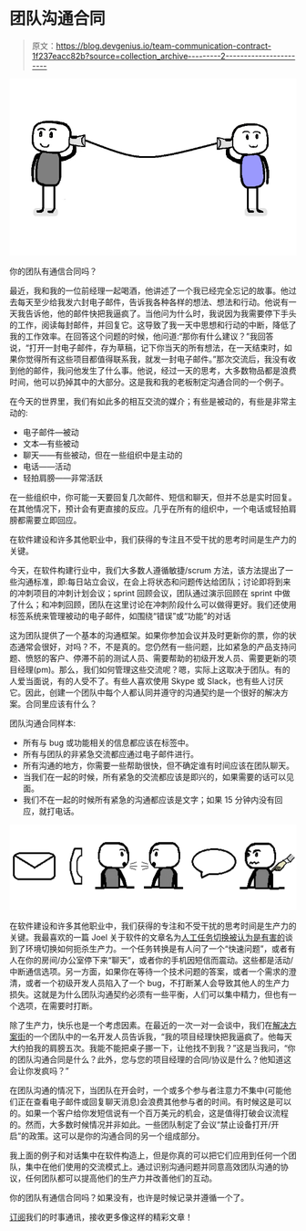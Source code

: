 # 团队沟通合同

> 原文：<https://blog.devgenius.io/team-communication-contract-1f237eacc82b?source=collection_archive---------2----------------------->

![](img/179e25c56badd863b642bfd6b901b7d5.png)

你的团队有通信合同吗？

最近，我和我的一位前经理一起喝酒，他讲述了一个我已经完全忘记的故事。他过去每天至少给我发六封电子邮件，告诉我各种各样的想法、想法和行动。他说有一天我告诉他，他的邮件快把我逼疯了。当他问为什么时，我说因为我需要停下手头的工作，阅读每封邮件，并回复它。这导致了我一天中思想和行动的中断，降低了我的工作效率。在回答这个问题的时候，他问道:“那你有什么建议？”我回答说，“打开一封电子邮件，存为草稿，记下你当天的所有想法，在一天结束时，如果你觉得所有这些项目都值得联系我，就发一封电子邮件。”那次交流后，我没有收到他的邮件，我问他发生了什么事。他说，经过一天的思考，大多数物品都是浪费时间，他可以扔掉其中的大部分。这是我和我的老板制定沟通合同的一个例子。

在今天的世界里，我们有如此多的相互交流的媒介；有些是被动的，有些是非常主动的:

*   电子邮件—被动
*   文本—有些被动
*   聊天——有些被动，但在一些组织中是主动的
*   电话——活动
*   轻拍肩膀——非常活跃

在一些组织中，你可能一天要回复几次邮件、短信和聊天，但并不总是实时回复。在其他情况下，预计会有更直接的反应。几乎在所有的组织中，一个电话或轻拍肩膀都需要立即回应。

在软件建设和许多其他职业中，我们获得的专注且不受干扰的思考时间是生产力的关键。

今天，在软件构建行业中，我们大多数人遵循敏捷/scrum 方法，该方法提出了一些沟通标准，即:每日站立会议，在会上将状态和问题传达给团队；讨论即将到来的冲刺项目的冲刺计划会议；sprint 回顾会议，团队通过演示回顾在 sprint 中做了什么；和冲刺回顾，团队在这里讨论在冲刺阶段什么可以做得更好。我们还使用标签系统来管理被动的电子邮件，如围绕“错误”或“功能”的对话

这为团队提供了一个基本的沟通框架。如果你参加会议并及时更新你的票，你的状态通常会很好，对吗？不，不是真的。您仍然有一些问题，比如紧急的产品支持问题、愤怒的客户、停滞不前的测试人员、需要帮助的初级开发人员、需要更新的项目经理(pm)。那么，我们如何管理这些交流呢？嗯，实际上这取决于团队。有的人爱当面说，有的人受不了。有些人喜欢使用 Skype 或 Slack，也有些人讨厌它。因此，创建一个团队中每个人都认同并遵守的沟通契约是一个很好的解决方案。合同里应该有什么？

团队沟通合同样本:

*   所有与 bug 或功能相关的信息都应该在标签中。
*   所有与团队的非紧急交流都应通过电子邮件进行。
*   所有沟通的地方，你需要一些帮助很快，但不确定谁有时间应该在团队聊天。
*   当我们在一起的时候，所有紧急的交流都应该是即兴的，如果需要的话可以见面。
*   我们不在一起的时候所有紧急的沟通都应该是文字；如果 15 分钟内没有回应，就打电话。

![](img/f597c9ccd3ea8affd7ae9df5b76cbe09.png)

在软件建设和许多其他职业中，我们获得的专注和不受干扰的思考时间是生产力的关键。我最喜欢的一篇 Joel 关于软件的文章名为[人工任务切换被认为是有害的](https://www.joelonsoftware.com/2001/02/12/human-task-switches-considered-harmful/)谈到了环境切换如何扼杀生产力。一个任务转换是有人问了一个“快速问题”，或者有人在你的房间/办公室停下来“聊天”，或者你的手机因短信而震动。这些都是活动/中断通信选项。另一方面，如果你在等待一个技术问题的答案，或者一个需求的澄清，或者一个初级开发人员陷入了一个 bug，不打断某人会导致其他人的生产力损失。这就是为什么团队沟通契约必须有一些平衡，人们可以集中精力，但也有一个选项，在需要时打断。

除了生产力，快乐也是一个考虑因素。在最近的一次一对一会谈中，我们在[解决方案街](https://www.solutionstreet.com/)的一个团队中的一名开发人员告诉我，“我的项目经理快把我逼疯了。他每天大约拍我的肩膀五次。我能不能把桌子挪一下，让他找不到我？”这是当我问，“你的团队沟通合同是什么？此外，您与您的项目经理的合同/协议是什么？他知道这会让你发疯吗？”

在团队沟通的情况下，当团队在开会时，一个或多个参与者注意力不集中(可能他们正在查看电子邮件或回复聊天消息)会浪费其他参与者的时间。有时候这是可以的。如果一个客户给你发短信说有一个百万美元的机会，这是值得打破会议流程的。然而，大多数时候情况并非如此。一些团队制定了会议“禁止设备打开/开启”的政策。这可以是你的沟通合同的另一个组成部分。

我上面的例子和对话集中在软件构造上，但是你真的可以把它们应用到任何一个团队，集中在他们使用的交流模式上。通过识别沟通问题并同意高效团队沟通的协议，任何团队都可以提高他们的生产力并改善他们的互动。

你的团队有通信合同吗？如果没有，也许是时候记录并遵循一个了。

[订阅](https://us10.list-manage.com/subscribe?u=6a3b68411070f7dab1adb3a8b&id=f0193ac93e)我们的时事通讯，接收更多像这样的精彩文章！